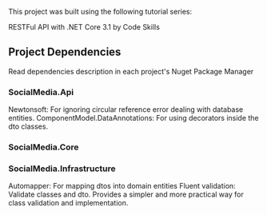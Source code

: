 This project was built using the following tutorial series:

RESTFul API with .NET Core 3.1 by Code Skills

## Project Dependencies

Read dependencies description in each project's Nuget Package Manager 

### SocialMedia.Api

Newtonsoft: For ignoring circular reference error dealing with database entities.
ComponentModel.DataAnnotations: For using decorators inside the dto classes.

### SocialMedia.Core
### SocialMedia.Infrastructure

Automapper: For mapping dtos into domain entities
Fluent validation: Validate classes and dto. Provides a simpler and more practical way for class validation and implementation.

